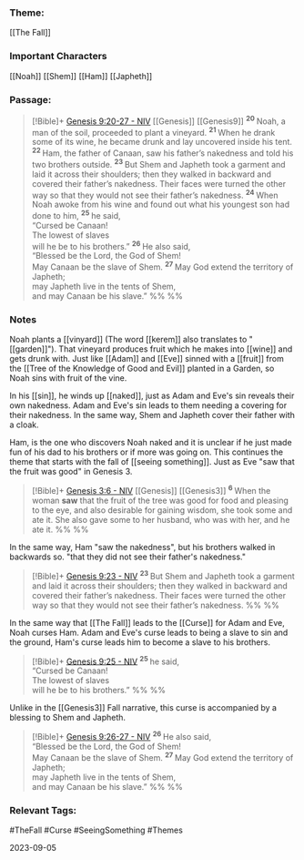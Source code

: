 ### Theme: 
[[The Fall]]

### Important Characters
[[Noah]]
[[Shem]]
[[Ham]]
[[Japheth]]

### Passage:
> [!Bible]+ [Genesis 9:20-27 - NIV](https://bolls.life/NIV/1/9/) [[Genesis]] [[Genesis9]]
>  <sup> **20** </sup>Noah, a man of the soil, proceeded to plant a vineyard. <sup> **21** </sup>When he drank some of its wine, he became drunk and lay uncovered inside his tent. <sup> **22** </sup>Ham, the father of Canaan, saw his father’s nakedness and told his two brothers outside. <sup> **23** </sup>But Shem and Japheth took a garment and laid it across their shoulders; then they walked in backward and covered their father’s nakedness. Their faces were turned the other way so that they would not see their father’s nakedness. <sup> **24** </sup>When Noah awoke from his wine and found out what his youngest son had done to him, <sup> **25** </sup>he said,<br/>“Cursed be Canaan!<br/>The lowest of slaves<br/>will he be to his brothers.” <sup> **26** </sup>He also said,<br/>“Blessed be the Lord, the God of Shem!<br/>May Canaan be the slave of Shem. <sup> **27** </sup>May God extend the territory of Japheth;<br/>may Japheth live in the tents of Shem,<br/>and may Canaan be his slave.”
 %% %%

### Notes
Noah plants a [[vinyard]] (The word [[kerem]] also translates to "[[garden]]"). That vineyard produces fruit which he makes into [[wine]] and gets drunk with. Just like [[Adam]] and [[Eve]] sinned with a [[fruit]] from the [[Tree of the Knowledge of Good and Evil]] planted in a Garden, so Noah sins with fruit of the vine.

In his [[sin]], he winds up [[naked]], just as Adam and Eve's sin reveals their own nakedness. Adam and Eve's sin leads to them needing a covering for their nakedness. In the same way, Shem and Japheth cover their father with a cloak.

Ham, is the one who discovers Noah naked and it is unclear if he just made fun of his dad to his brothers or if more was going on. This continues the theme that starts with the fall of [[seeing something]]. Just as Eve "saw that the fruit was good" in Genesis 3.

> [!Bible]+ [Genesis 3:6 - NIV](https://bolls.life/NIV/1/3/) [[Genesis]] [[Genesis3]]
>  <sup> **6** </sup>When the woman **saw** that the fruit of the tree was good for food and pleasing to the eye, and also desirable for gaining wisdom, she took some and ate it. She also gave some to her husband, who was with her, and he ate it.
 %% %%

In the same way, Ham "saw the nakedness", but his brothers walked in backwards  so. "that they did not see their father's nakedness." 

> [!Bible]+ [Genesis 9:23 - NIV](https://bolls.life/NIV/1/9/)
>  <sup> **23** </sup>But Shem and Japheth took a garment and laid it across their shoulders; then they walked in backward and covered their father’s nakedness. Their faces were turned the other way so that they would not see their father’s nakedness.
 %% %%

In the same way that [[The Fall]] leads to the [[Curse]] for Adam and Eve, Noah curses Ham. Adam and Eve's curse leads to being a slave to sin and the ground, Ham's curse leads him to become a slave to his brothers.

> [!Bible]+ [Genesis 9:25 - NIV](https://bolls.life/NIV/1/9/)
>  <sup> **25** </sup>he said,<br/>“Cursed be Canaan!<br/>The lowest of slaves<br/>will he be to his brothers.”
 %% %%

Unlike in the [[Genesis3]] Fall narrative, this curse is accompanied by a blessing to Shem and Japheth. 

> [!Bible]+ [Genesis 9:26-27 - NIV](https://bolls.life/NIV/1/9/)
>  <sup> **26** </sup>He also said,<br/>“Blessed be the Lord, the God of Shem!<br/>May Canaan be the slave of Shem. <sup> **27** </sup>May God extend the territory of Japheth;<br/>may Japheth live in the tents of Shem,<br/>and may Canaan be his slave.”
 %% %%

### Relevant Tags:
#TheFall #Curse #SeeingSomething #Themes 

2023-09-05